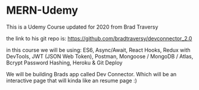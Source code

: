 # MERN-Udemy

This is a Udemy Course updated for 2020 from Brad Traversy

the link to his git repo is:
https://github.com/bradtraversy/devconnector_2.0

in this course we will be using:
ES6, Async/Await, React Hooks, Redux with DevTools, JWT (JSON Web Token), Postman, Mongoose / MongoDB / Atlas, Bcrypt Password Hashing, Heroku & Git Deploy

We will be building Brads app called Dev Connector. Which will be an interactive page that will kinda like an resume page :)

